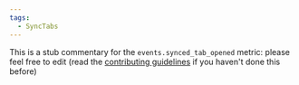 ```yaml
---
tags:
  - SyncTabs
---
```


This is a stub commentary for the `events.synced_tab_opened` metric: please feel free to edit (read the
[contributing guidelines](https://github.com/mozilla/glean-annotations/blob/main/CONTRIBUTING.md)
if you haven't done this before)
